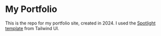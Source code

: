 # My Portfolio

This is the repo for my portfolio site, created in 2024. I used the [Spotlight template](https://tailwindui.com/templates/spotlight) from Tailwind UI.